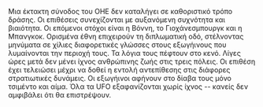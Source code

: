 Μια έκτακτη σύνοδος του ΟΗΕ δεν καταλήγει σε καθοριστικό τρόπο δράσης.
Οι επιθέσεις συνεχίζονται με αυξανόμενη συχνότητα και βιαιότητα. Οι
επόμενοι στόχοι είναι η Βόννη, το Γιοχάνεσμπουργκ και η Μπανγκοκ.
Ορισμένα έθνη επιχειρούν τη διπλωματική οδό, στέλνοντας μηνύματα σε
χίλιες διαφορετικές γλώσσες στους εξωγήινους που λυμαίνονται την περιοχή
τους. Τα λόγια τους πέφτουν στο κενό. Λίγες ώρες μετά δεν μένει ίχνος
ανθρώπινης ζωής στις τρεις πόλεις. Οι επιθέση έχει τελειώσει μέχρι να
δοθεί η εντολή αντεπίθεσης στις διάφορες στρατιωτικές δυνάμεις. Οι
εξωγήινοι αφήνουν στο δίαβα τους μόνο τσιμέντο και αίμα. Όλα τα UFO
εξαφανίζονται χωρίς ίχνος -- κανείς δεν αμφιβάλει ότι θα επιστρέψουν.